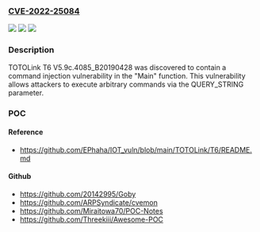### [CVE-2022-25084](https://cve.mitre.org/cgi-bin/cvename.cgi?name=CVE-2022-25084)
![](https://img.shields.io/static/v1?label=Product&message=n%2Fa&color=blue)
![](https://img.shields.io/static/v1?label=Version&message=n%2Fa&color=blue)
![](https://img.shields.io/static/v1?label=Vulnerability&message=n%2Fa&color=brighgreen)

### Description

TOTOLink T6 V5.9c.4085_B20190428 was discovered to contain a command injection vulnerability in the "Main" function. This vulnerability allows attackers to execute arbitrary commands via the QUERY_STRING parameter.

### POC

#### Reference
- https://github.com/EPhaha/IOT_vuln/blob/main/TOTOLink/T6/README.md

#### Github
- https://github.com/20142995/Goby
- https://github.com/ARPSyndicate/cvemon
- https://github.com/Miraitowa70/POC-Notes
- https://github.com/Threekiii/Awesome-POC

